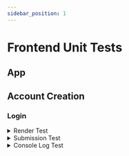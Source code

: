 ```yaml
---
sidebar_position: 1
---
```

# Frontend Unit Tests

## App

## Account Creation

### Login

<details>
    <summary>Render Test</summary>
    <div>
        <em>Tests if the form properly renders on the page.</em>
        <br/><br/>
        <strong>Expects:</strong>
        <ul>
            <li>An input field labeled "Email:"</li>
            <li>An input field labeled "Password:</li>
            <li>A button with the text "Log In"</li>
        </ul>
    </div>
</details>

<details>
    <summary>Submission Test</summary>
    <div>
        <em>Tests if the inputted data can be properly submitted.</em>
        <br/><br/>
        <strong>Inputs:</strong>
        <ul>
            <li>Email: "test@test.com"</li>
            <li>Password: "testpass"</li>
            <li>A click on the "Log In" button</li>
        </ul>
    </div>
</details>

<details>
    <summary>Console Log Test</summary>
    <div>
        <em>Tests if the submitted data is written in the console.</em>
        <br/><br/>
        <strong>Inputs:</strong>
        <ul>
            <li>Email: "test@test.com"</li>
            <li>Password: "testpass"</li>
        </ul>
        <br/>
        <strong>Expected:</strong>
        <ul>
            <li>Email: "test@test.com"</li>
            <li>Password: "testpass"</li>
        </ul>
    </div>
</details>
